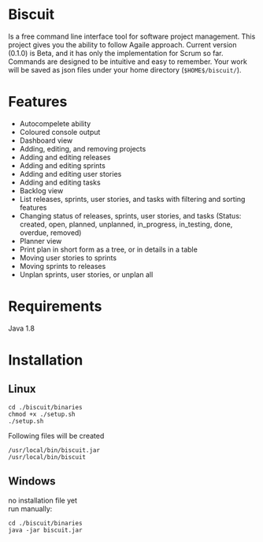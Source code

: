 # Biscuit
Is a free command line interface tool for software project management. This project gives you the ability to follow Agaile approach. Current version (0.1.0) is Beta, and it has only the implementation for Scrum so far. Commands are designed to be intuitive and easy to remember. Your work will be saved as json files under your home directory (`$HOME$/biscuit/`).


# Features
* Autocompelete ability
* Coloured console output
* Dashboard view
* Adding, editing, and removing projects
* Adding and editing releases
* Adding and editing sprints
* Adding and editing user stories
* Adding and editing tasks
* Backlog view
* List releases, sprints, user stories, and tasks with filtering and sorting features
* Changing status of releases, sprints, user stories, and tasks (Status: created, open, planned, unplanned, in_progress, in_testing, done, overdue, removed)
* Planner view
* Print plan in short form as a tree, or in details in a table
* Moving user stories to sprints
* Moving sprints to releases
* Unplan sprints, user stories, or unplan all



# Requirements
Java 1.8


# Installation
## Linux
```
cd ./biscuit/binaries
chmod +x ./setup.sh
./setup.sh
```
Following files will be created
```
/usr/local/bin/biscuit.jar
/usr/local/bin/biscuit
```

## Windows
no installation file yet  
run manually:  
```
cd ./biscuit/binaries
java -jar biscuit.jar
```

